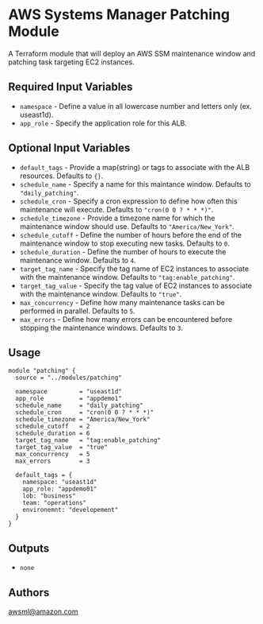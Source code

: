 AWS Systems Manager Patching Module
===========

A Terraform module that will deploy an AWS SSM maintenance window and patching task targeting EC2 instances.

Required Input Variables
----------------------

- `namespace` - Define a value in all lowercase number and letters only (ex. useast1d).
- `app_role` - Specify the application role for this ALB.

Optional Input Variables
----------------------

- `default_tags` - Provide a map(string) or tags to associate with the ALB resources. Defaults to `{}`.
- `schedule_name` - Specify a name for this maintance window. Defaults to `"daily_patching"`.
- `schedule_cron` - Specify a cron expression to define how often this maintenance will execute. Defaults to `"cron(0 0 ? * * *)"`.
- `schedule_timezone` - Provide a timezone name for which the maintenance window should use. Defaults to `"America/New_York"`.
- `schedule_cutoff` - Define the number of hours before the end of the maintenance window to stop executing new tasks. Defaults to `0`.
- `schedule_duration` - Define the number of hours to execute the maintenance window. Defaults to `4`.
- `target_tag_name` - Specify the tag name of EC2 instances to associate with the maintenance window. Defaults to `"tag:enable_patching"`.
- `target_tag_value` - Specify the tag value of EC2 instances to associate with the maintenance window. Defaults to `"true"`.
- `max_concurrency` - Define how many maintenance tasks can be performed in parallel. Defaults to `5`.
- `max_errors` - Define how many errors can be encountered before stopping the maintenance windows. Defaults to `3`.

Usage
-----

```hcl
module "patching" {
  source = "../modules/patching"

  namespace         = "useast1d"
  app_role          = "appdemo1"
  schedule_name     = "daily_patching"
  schedule_cron     = "cron(0 0 ? * * *)"
  schedule_timezone = "America/New_York"
  schedule_cutoff   = 2
  schedule_duration = 6
  target_tag_name   = "tag:enable_patching"
  target_tag_value  = "true"
  max_concurrency   = 5
  max_errors        = 3

  default_tags = {
    namespace: "useast1d"
    app_role: "appdemo01"
    lob: "business"
    team: "operations"
    environemnt: "developement"
  }
}
```

Outputs
----------------------

- `none`

Authors
----------------------

awsml@amazon.com
